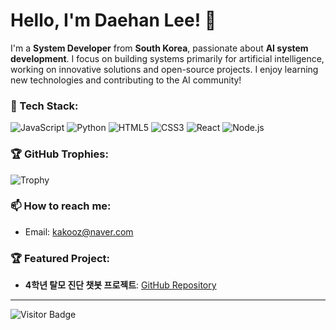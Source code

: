 # Hello, I'm Daehan Lee! 👋

I'm a **System Developer** from **South Korea**, passionate about **AI system development**. I focus on building systems primarily for artificial intelligence, working on innovative solutions and open-source projects. I enjoy learning new technologies and contributing to the AI community!

### 🔧 Tech Stack:
![JavaScript](https://img.shields.io/badge/-JavaScript-yellow?style=flat&logo=javascript)
![Python](https://img.shields.io/badge/-Python-blue?style=flat&logo=python)
![HTML5](https://img.shields.io/badge/-HTML5-E34F26?style=flat&logo=html5&logoColor=white)
![CSS3](https://img.shields.io/badge/-CSS3-1572B6?style=flat&logo=css3)
![React](https://img.shields.io/badge/-React-61DAFB?style=flat&logo=react)
![Node.js](https://img.shields.io/badge/-Node.js-339933?style=flat&logo=node.js)


### 🏆 GitHub Trophies:
![Trophy](https://github-profile-trophy.vercel.app/?username=yourusername&theme=darkhub)

### 📫 How to reach me:
- Email: [kakooz@naver.com](mailto:kakooz@naver.com)

### 🏆 Featured Project:
- **4학년 탈모 진단 챗봇 프로젝트**: [GitHub Repository](https://github.com/leedaehan-kev?tab=repositories)

---

![Visitor Badge](https://visitor-badge.glitch.me/badge?page_id=yourusername.yourusername)
